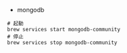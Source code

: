 * mongodb

```
# 起動
brew services start mongodb-community
# 停止
brew services stop mongodb-community
```

